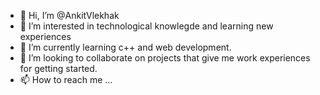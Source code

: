 - 👋 Hi, I’m @AnkitVlekhak
- 👀 I’m interested in technological knowlegde and learning new experiences
- 🌱 I’m currently learning c++ and web development.
- 💞️ I’m looking to collaborate on projects that give me work experiences for getting started.
- 📫 How to reach me ...

<!---
AnkitVlekhak/AnkitVlekhak is a ✨ special ✨ repository because its `README.md` (this file) appears on your GitHub profile.
You can click the Preview link to take a look at your changes.
--->

